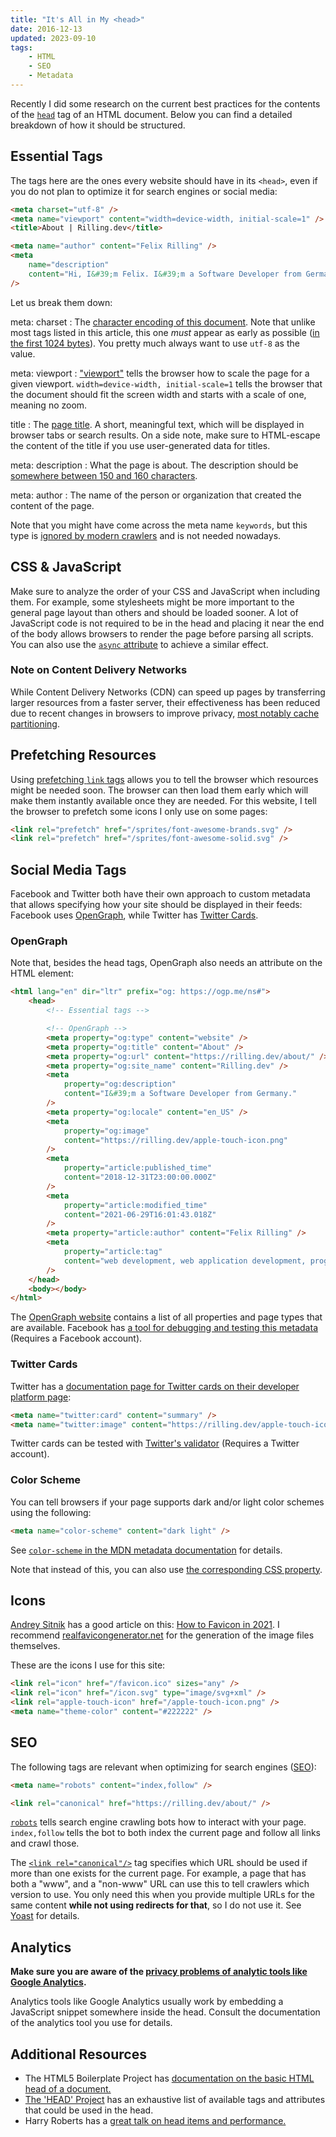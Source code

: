 ```yaml
---
title: "It's All in My <head>"
date: 2016-12-13
updated: 2023-09-10
tags:
    - HTML
    - SEO
    - Metadata
---
```


Recently I did some research on the current best practices for the contents of the [`head`](https://developer.mozilla.org/en-US/docs/Glossary/Head) tag of an HTML document. Below you can find a detailed breakdown of how it should be structured.

<!-- more -->

## Essential Tags

The tags here are the ones every website should have in its `<head>`, even if you do not plan to optimize it for search engines or social media:

```html
<meta charset="utf-8" />
<meta name="viewport" content="width=device-width, initial-scale=1" />
<title>About | Rilling.dev</title>

<meta name="author" content="Felix Rilling" />
<meta
	name="description"
	content="Hi, I&#39;m Felix. I&#39;m a Software Developer from Germany."
/>
```

Let us break them down:

meta: charset
: The [character encoding of this document](https://developer.mozilla.org/en-US/docs/Web/HTML/Element/meta#attr-charset). Note that unlike most tags listed in this article, this one _must_ appear as early as possible ([in the first 1024 bytes](https://html.spec.whatwg.org/multipage/semantics.html#charset)). You pretty much always want to use `utf-8` as the value.

meta: viewport
: ["viewport"](https://developer.mozilla.org/en-US/docs/Web/HTML/Element/meta/name#standard_metadata_names_defined_in_other_specifications) tells the browser how to scale the page for a given viewport. `width=device-width, initial-scale=1` tells the browser that the document should fit the screen width and starts with a scale of one, meaning no zoom.

title
: The [page title](https://developer.mozilla.org/en-US/docs/Web/HTML/Element/title). A short, meaningful text, which will be displayed in browser tabs or search results. On a side note, make sure to HTML-escape the content of the title if you use user-generated data for titles.

meta: description
: What the page is about. The description should be [somewhere between 150 and 160 characters](https://moz.com/learn/seo/meta-description).

meta: author
: The name of the person or organization that created the content of the page.

Note that you might have come across the meta name `keywords`, but this type is [ignored by modern crawlers](https://webmasters.googleblog.com/2009/09/google-does-not-use-keywords-meta-tag.html) and is not needed nowadays.

## CSS & JavaScript

Make sure to analyze the order of your CSS and JavaScript when including them. For example, some stylesheets might be more important to the general page layout than others and should be loaded sooner.
A lot of JavaScript code is not required to be in the head and placing it near the end of the body allows browsers to render the page before parsing all scripts. You can also use the [`async` attribute](https://developer.mozilla.org/en-US/docs/Web/HTML/Element/script#attributes) to achieve a similar effect.

### Note on Content Delivery Networks

While Content Delivery Networks (CDN) can speed up pages by transferring larger resources from a faster server, their effectiveness has been reduced due to recent changes in browsers to improve privacy, [most notably cache partitioning](https://www.zdnet.com/article/firefox-to-ship-network-partitioning-as-a-new-anti-tracking-defense/).

## Prefetching Resources

Using [prefetching `link` tags](https://developer.mozilla.org/en-US/docs/Glossary/Prefetch) allows you to tell the browser which resources might be needed soon. The browser can then load them early which will make them instantly available once they are needed. For this website, I tell the browser to prefetch some icons I only use on some pages:

```html
<link rel="prefetch" href="/sprites/font-awesome-brands.svg" />
<link rel="prefetch" href="/sprites/font-awesome-solid.svg" />
```

## Social Media Tags

Facebook and Twitter both have their own approach to custom metadata that allows specifying how your site should be displayed in their feeds: Facebook uses [OpenGraph](https://ogp.me/), while Twitter has [Twitter Cards](https://dev.twitter.com/cards/overview).

### OpenGraph

Note that, besides the head tags, OpenGraph also needs an attribute on the HTML element:

```html
<html lang="en" dir="ltr" prefix="og: https://ogp.me/ns#">
	<head>
		<!-- Essential tags -->

		<!-- OpenGraph -->
		<meta property="og:type" content="website" />
		<meta property="og:title" content="About" />
		<meta property="og:url" content="https://rilling.dev/about/" />
		<meta property="og:site_name" content="Rilling.dev" />
		<meta
			property="og:description"
			content="I&#39;m a Software Developer from Germany."
		/>
		<meta property="og:locale" content="en_US" />
		<meta
			property="og:image"
			content="https://rilling.dev/apple-touch-icon.png"
		/>
		<meta
			property="article:published_time"
			content="2018-12-31T23:00:00.000Z"
		/>
		<meta
			property="article:modified_time"
			content="2021-06-29T16:01:43.018Z"
		/>
		<meta property="article:author" content="Felix Rilling" />
		<meta
			property="article:tag"
			content="web development, web application development, programming, blog"
		/>
	</head>
	<body></body>
</html>
```

The [OpenGraph website](https://ogp.me/) contains a list of all properties and page types that are available. Facebook has [a tool for debugging and testing this metadata](https://developers.facebook.com/tools/debug/sharing/) (Requires a Facebook account).

### Twitter Cards

Twitter has a [documentation page for Twitter cards on their developer platform page](https://developer.twitter.com/en/docs/twitter-for-websites/cards/overview/abouts-cards):

```html
<meta name="twitter:card" content="summary" />
<meta name="twitter:image" content="https://rilling.dev/apple-touch-icon.png" />
```

Twitter cards can be tested with [Twitter's validator](https://cards-dev.twitter.com/validator) (Requires a Twitter account).

### Color Scheme

You can tell browsers if your page supports dark and/or light color schemes using the following:

```html
<meta name="color-scheme" content="dark light" />
```

See [`color-scheme` in the MDN metadata documentation](https://developer.mozilla.org/en-US/docs/Web/HTML/Element/meta/name#standard_metadata_names_defined_in_other_specifications) for details.

Note that instead of this, you can also use [the corresponding CSS property](https://developer.mozilla.org/en-US/docs/web/CSS/color-scheme).

## Icons

[Andrey Sitnik](https://github.com/ai) has a good article on this: [How to Favicon in 2021](https://evilmartians.com/chronicles/how-to-favicon-in-2021-six-files-that-fit-most-needs). I recommend [realfavicongenerator.net](https://realfavicongenerator.net/) for the generation of the image files themselves.

These are the icons I use for this site:

```html
<link rel="icon" href="/favicon.ico" sizes="any" />
<link rel="icon" href="/icon.svg" type="image/svg+xml" />
<link rel="apple-touch-icon" href="/apple-touch-icon.png" />
<meta name="theme-color" content="#222222" />
```

## SEO

The following tags are relevant when optimizing for search engines ([SEO](https://en.wikipedia.org/wiki/Search_engine_optimization)):

```html
<meta name="robots" content="index,follow" />

<link rel="canonical" href="https://rilling.dev/about/" />
```

[`robots`](https://www.robotstxt.org/meta.html) tells search engine crawling bots how to interact with your page. `index,follow` tells the bot to both index the current page and follow all links and crawl those.

The [`<link rel="canonical"/>`](https://developer.mozilla.org/en-US/docs/Web/HTTP/Basics_of_HTTP/Choosing_between_www_and_non-www_URLs#using_link_relcanonical) tag specifies which URL should be used if more than one exists for the current page. For example, a page that has both a "www", and a "non-www" URL can use this to tell crawlers which version to use. You only need this when you provide multiple URLs for the same content **while not using redirects for that**, so I do not use it. See [Yoast](https://yoast.com/rel-canonical/) for details.

## Analytics

**Make sure you are aware of the [privacy problems of analytic tools like Google Analytics](https://en.wikipedia.org/wiki/Google_Analytics#Privacy).**

Analytics tools like Google Analytics usually work by embedding a JavaScript snippet somewhere inside the head. Consult the documentation of the analytics tool you use for details.

## Additional Resources

-   The HTML5 Boilerplate Project has [documentation on the basic HTML head of a document.](https://github.com/h5bp/html5-boilerplate/blob/main/docs/html.md)
-   [The 'HEAD' Project](https://github.com/joshbuchea/HEAD) has an exhaustive list of available tags and attributes that could be used in the head.
-   Harry Roberts has a [great talk on head items and performance.](https://speakerdeck.com/csswizardry/get-your-head-straight)
